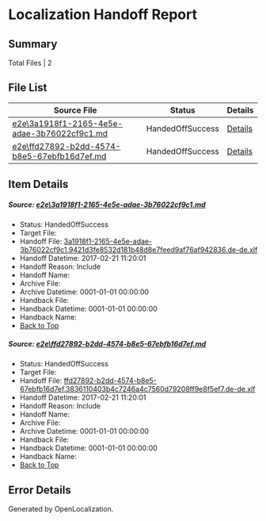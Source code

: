 # <a name='report-top'></a> Localization Handoff Report

## Summary
 Total Files | 2

## File List
 Source File | Status | Details 
 ----------- | ------ | ------- 
 [e2e\3a1918f1-2165-4e5e-adae-3b76022cf9c1.md](https://github.com/OpenLocalizationTestOrg/ol-test4/blob/cec1ce08d70f865f34c4fb82835800570152e6ac/e2e/3a1918f1-2165-4e5e-adae-3b76022cf9c1.md) | HandedOffSuccess | [Details](#135696d5b945963ef50f5eb09098f027b14ffba21)
 [e2e\ffd27892-b2dd-4574-b8e5-67ebfb16d7ef.md](https://github.com/OpenLocalizationTestOrg/ol-test4/blob/cec1ce08d70f865f34c4fb82835800570152e6ac/e2e/ffd27892-b2dd-4574-b8e5-67ebfb16d7ef.md) | HandedOffSuccess | [Details](#2ec6275b431524e9feab16d4cd8f7a011f13cdb54)

## Item Details
##### <a name='135696d5b945963ef50f5eb09098f027b14ffba21'></a> Source: [e2e\3a1918f1-2165-4e5e-adae-3b76022cf9c1.md](https://github.com/OpenLocalizationTestOrg/ol-test4/blob/cec1ce08d70f865f34c4fb82835800570152e6ac/e2e/3a1918f1-2165-4e5e-adae-3b76022cf9c1.md)
* Status: HandedOffSuccess
* Target File: 
* Handoff File: [3a1918f1-2165-4e5e-adae-3b76022cf9c1.9421d3fe8532d181b48d8e7feed9af76af942836.de-de.xlf](https://github.com/OpenLocalizationTestOrg/ol-test4-handoff/blob/49bb6367997df45f40964bacf25393fee261b0f1/ol-handoff/OpenLocalizationTestOrg/ol-test4-dede/xinjiang/ht/3a1918f1-2165-4e5e-adae-3b76022cf9c1.9421d3fe8532d181b48d8e7feed9af76af942836.de-de.xlf)
* Handoff Datetime: 2017-02-21 11:20:01
* Handoff Reason: Include
* Handoff Name: 
* Archive File: 
* Archive Datetime: 0001-01-01 00:00:00
* Handback File: 
* Handback Datetime: 0001-01-01 00:00:00
* Handback Name: 
* [Back to Top](#report-top)

##### <a name='2ec6275b431524e9feab16d4cd8f7a011f13cdb54'></a> Source: [e2e\ffd27892-b2dd-4574-b8e5-67ebfb16d7ef.md](https://github.com/OpenLocalizationTestOrg/ol-test4/blob/cec1ce08d70f865f34c4fb82835800570152e6ac/e2e/ffd27892-b2dd-4574-b8e5-67ebfb16d7ef.md)
* Status: HandedOffSuccess
* Target File: 
* Handoff File: [ffd27892-b2dd-4574-b8e5-67ebfb16d7ef.3836110403b4c7246a4c7560d79208ff9e8f5ef7.de-de.xlf](https://github.com/OpenLocalizationTestOrg/ol-test4-handoff/blob/49bb6367997df45f40964bacf25393fee261b0f1/ol-handoff/OpenLocalizationTestOrg/ol-test4-dede/xinjiang/ht/ffd27892-b2dd-4574-b8e5-67ebfb16d7ef.3836110403b4c7246a4c7560d79208ff9e8f5ef7.de-de.xlf)
* Handoff Datetime: 2017-02-21 11:20:01
* Handoff Reason: Include
* Handoff Name: 
* Archive File: 
* Archive Datetime: 0001-01-01 00:00:00
* Handback File: 
* Handback Datetime: 0001-01-01 00:00:00
* Handback Name: 
* [Back to Top](#report-top)


## Error Details

Generated by OpenLocalization.
